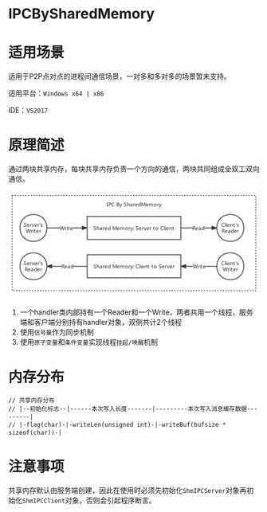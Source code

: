 # IPCBySharedMemory

# 适用场景

适用于P2P点对点的进程间通信场景，一对多和多对多的场景暂未支持。



适用平台：`Windows x64 | x86`

IDE：`VS2017`



# 原理简述

通过两块共享内存，每块共享内存负责一个方向的通信，两块共同组成全双工双向通信。

![framework](./img/framework.png)

1. 一个handler类内部持有一个Reader和一个Write，两者共用一个线程，服务端和客户端分别持有handler对象，双侧共计2个线程
2. 使用`信号量`作为同步机制
3. 使用`原子变量`和`条件变量`实现线程`挂起/唤醒`机制



# 内存分布

```
// 共享内存分布
// |--初始化标志--|------本次写入长度-------|---------本次写入消息缓存数据---------|
// |-flag(char)-|-writeLen(unsigned int)-|-writeBuf(bufsize * sizeof(char))-|
```



# 注意事项

共享内存默认由服务端创建，因此在使用时必须先初始化`ShmIPCServer`对象再初始化`ShmIPCClient`对象，否则会引起程序断言。